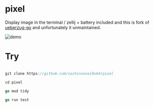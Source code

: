 # pixel

Display image in the terminal / zellij + battery included and this is fork of [ueberzug-go](https://pkg.go.dev/gitlab.com/diamondburned/ueberzug-go) and unfortunately it unmaintained.

![demo](https://sachinsenal0x64.github.io/picx-images-hosting/2024-02-04_20-52.6ezli67irwn4.webp)


# Try

```go

git clone https://github.com/sachinsenal0x64/pixel

cd pixel

go mod tidy

go run test

```
